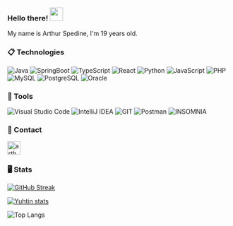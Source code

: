 ### Hello there! <img src="https://raw.githubusercontent.com/aemmadi/aemmadi/master/wave.gif" width="30px">

My name is Arthur Spedine, I'm 19 years old.

### 📋 Technologies
  ![Java](https://img.shields.io/badge/Java-000000?style=for-the-badge&logo=java)
  ![SpringBoot](https://img.shields.io/badge/Spring%20Boot-000000?style=for-the-badge&logo=spring)
  ![TypeScript](https://img.shields.io/badge/TypeScript-000000?style=for-the-badge&logo=typescript)
  ![React](https://img.shields.io/badge/react%20js-000000?style=for-the-badge&logo=react)
  ![Python](https://img.shields.io/badge/Python-000000?style=for-the-badge&logo=python)
  ![JavaScript](https://img.shields.io/badge/JavaScript-000000?style=for-the-badge&logo=javascript)
  ![PHP](https://img.shields.io/badge/php-000000?style=for-the-badge&logo=php)
  ![MySQL](https://img.shields.io/badge/MySQL-000000?style=for-the-badge&logo=mysql)
  ![PostgreSQL](https://img.shields.io/badge/PostgreSQL-000000?style=for-the-badge&logo=postgresql)
  ![Oracle](https://img.shields.io/badge/Oracle-000000?style=for-the-badge&logo=oracle)

### 🚀 Tools
  ![Visual Studio Code](https://img.shields.io/badge/VSCode-000000?style=for-the-badge&logo=visual-studio-code&logoColor=blue)
  ![IntelliJ IDEA](https://img.shields.io/badge/IntelliJ-000000?style=for-the-badge&logo=intellij-idea)
  ![GIT](https://img.shields.io/badge/git-000000?style=for-the-badge&logo=git)
  ![Postman](https://img.shields.io/badge/Postman-000000?style=for-the-badge&logo=postman)
  ![INSOMNIA](https://img.shields.io/badge/insomnia-000000?style=for-the-badge&logo=insomnia)
  
### 💬 Contact
<a href="https://linkedin.com/in/arthurspedine" target="blank"><img align="center" src="https://raw.githubusercontent.com/rahuldkjain/github-profile-readme-generator/master/src/images/icons/Social/linked-in-alt.svg" alt="arthur-spedine-8269732a6" height="30" width="30" /></a>

### 🖥️ Stats
  
  [![GitHub Streak](https://streak-stats.demolab.com?user=arthurspedine&theme=monokai-metallian&hide_border=true&date_format=j%20M%5B%20Y%5D)](https://git.io/streak-stats)
  
  [![Yuhtin stats](https://github-readme-stats.vercel.app/api?username=arthurspedine&show_icons=true&count_private=true&theme=react&hide_border=true&bg_color=1F222E&hide_title=true&icon_color=F8D866)](https://github.com/arthurspedine/)
  
  ![Top Langs](https://github-readme-stats-git-masterrstaa-rickstaa.vercel.app/api/top-langs/?username=arthurspedine&layout=compact&theme=react&hide_border=true&bg_color=1F222E&title_color=F85D7F&icon_color=F8D866)
